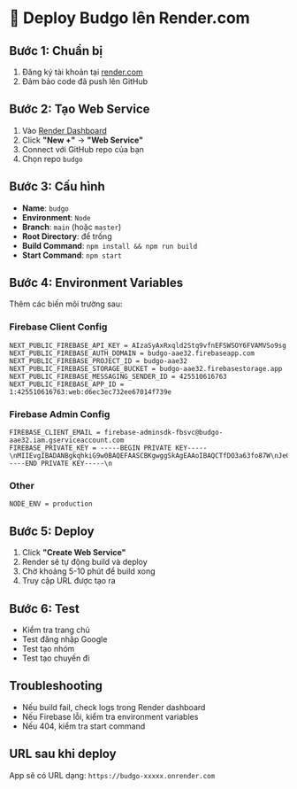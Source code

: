 # 🚀 Deploy Budgo lên Render.com

## Bước 1: Chuẩn bị
1. Đăng ký tài khoản tại [render.com](https://render.com)
2. Đảm bảo code đã push lên GitHub

## Bước 2: Tạo Web Service
1. Vào [Render Dashboard](https://dashboard.render.com)
2. Click **"New +"** → **"Web Service"**
3. Connect với GitHub repo của bạn
4. Chọn repo `budgo`

## Bước 3: Cấu hình
- **Name**: `budgo`
- **Environment**: `Node`
- **Branch**: `main` (hoặc `master`)
- **Root Directory**: để trống
- **Build Command**: `npm install && npm run build`
- **Start Command**: `npm start`

## Bước 4: Environment Variables
Thêm các biến môi trường sau:

### Firebase Client Config
```
NEXT_PUBLIC_FIREBASE_API_KEY = AIzaSyAxRxqld2Stq9vfnEFSWSOY6FVAMVSo9sg
NEXT_PUBLIC_FIREBASE_AUTH_DOMAIN = budgo-aae32.firebaseapp.com
NEXT_PUBLIC_FIREBASE_PROJECT_ID = budgo-aae32
NEXT_PUBLIC_FIREBASE_STORAGE_BUCKET = budgo-aae32.firebasestorage.app
NEXT_PUBLIC_FIREBASE_MESSAGING_SENDER_ID = 425510616763
NEXT_PUBLIC_FIREBASE_APP_ID = 1:425510616763:web:d6ec3ec732ee67014f739e
```

### Firebase Admin Config
```
FIREBASE_CLIENT_EMAIL = firebase-adminsdk-fbsvc@budgo-aae32.iam.gserviceaccount.com
FIREBASE_PRIVATE_KEY = -----BEGIN PRIVATE KEY-----\nMIIEvgIBADANBgkqhkiG9w0BAQEFAASCBKgwggSkAgEAAoIBAQCTfDO3a63fo87W\nJeGtE+WTx0cG75u0ezJk7kfI6HWBetUXwvhxcLfd5aDGELa2pnBlB1jV3G3o9EGd\nvYZ9AkqWxxZqGKp0DFKCAU44AJf+pmnO7GyhO7D7Z9ibQWe4YD8GwZXgz5qRGudZ\nWi+tHwj1UyOtlgNJ9NOhoaLnCc8Qobzcz5YhpOC3Y8mpbZ0pInt7ZSKFG49NOQtj\nQM8Rx5hBFvFy6+VAfy9n+U8oKjtjJepl9qczrm9xiVE9sx55OkYJ87HI5L85ICjl\nPwLiLYENxN+9tbMKHPxiLMUkoFuwiPU3I4ug2zSOsHvYuUSWOQGeblqTxhcriMQJ\nLHgY6D/5AgMBAAECggEAI0/0JAEcrvTOI7kLOUEP0Vu/1lnNap+qt77TojeCVv+d\ngOR2TtcBtxfxcCr1THM6av4g14fBKys8gLOtvUWsrUA6zilcuo9uu+DrJP6DZf3b\nTKeP9OTRYciB9N5qopssyAXSyHJ8nCyYYuz0iFtrbi27V6cY337GoycL1YykLuNl\nlCh7a6iv9cDlitFMYAWOrR8H78bL2FIcSYOGLdkZXPMznN4bDymn86VGJKKzTr7u\nCRqPJ0cVcFLRZsvKCUVuq6H0hYkTjxuNgUMfcu3PczGoiIJbsd+RMw9eghyUZ4ZM\nbA46f3rxd6tkYVsKfc20deBIa0FqAkKg/o3404AotwKBgQDPBtK0wdZ9TMd+HgK+\njXxKxw35wIwuwvw0JMjsuEp+xmV6/QtTdwIkr+KerJQN1WiXmvOOOJ3tmPTjHvL3\nXG/4AeA8o62uMC/zzmFKxAQ+vmuUVjG9ZAwaakLCw6w5weXg7+Ww9hFl1kFu/R9+\nh+DPo28msxCDJk4gOkil8REs1wKBgQC2X6Ys4ke52htKfzmUgpuAQFlDTGZFRK5l\nhXS/povFYpIx4Yy/FpZq1Nj3eApvvA1/KwepRav0/ugcryGikms1ShlYOltwNgnB\nECq4c5BNxVeWAhTYjEKbuValmR13GcT5PUEwiynaKcw/Eevaz4nT92lwM0OCt0rJ\nghTdTIYPrwKBgQCPMbb4E8LZ9AtgLj3Ts2UvC7Oc9hOAHJn5LyBSq73LJkr24KO+\n3Wf8HDPxcIkPcHbhtemUi5Cg0NVBaxy+/47qydFh4Ay3mNjyF+OvpRkSlP8wINZS\nmyrL8oeu000CvhzUktoapniuKZ4kuKvaBv32YKL275ASRqJvJCEvtigdDQKBgGZO\n4C0bv7sOFPNEzet3HX7kGm87g7/mGKORK358ErrnYjYjXs6wAC/sOc8SA2DNMREe\n9YxUKEQnX9T/ljHaS9Q4PmGVU0huuCgbRqv1AIXwaAMaJdGZVaCAZ5A8hiATT8G2\nUETIPPFLM25KQnKcrKhBil/MElpZMtY6aDQBQs+3AoGBAML6A0DaxdqIMnRMmujv\noT6SCcEY3h0Tm9lhENnEz32X6ifNcDJ2UJanAcagaIkJTj7LRj8YDZk84qIX0qGp\nnakl9v5Mh68JSUy/aAhSyJtJcYvsD4roYmQ7OSUCNoKqADY41rKA6qC7QwRlfRmP\nO4He5EHRskRFbzigAzFbVI0q\n-----END PRIVATE KEY-----\n
```

### Other
```
NODE_ENV = production
```

## Bước 5: Deploy
1. Click **"Create Web Service"**
2. Render sẽ tự động build và deploy
3. Chờ khoảng 5-10 phút để build xong
4. Truy cập URL được tạo ra

## Bước 6: Test
- Kiểm tra trang chủ
- Test đăng nhập Google
- Test tạo nhóm
- Test tạo chuyến đi

## Troubleshooting
- Nếu build fail, check logs trong Render dashboard
- Nếu Firebase lỗi, kiểm tra environment variables
- Nếu 404, kiểm tra start command

## URL sau khi deploy
App sẽ có URL dạng: `https://budgo-xxxxx.onrender.com`
